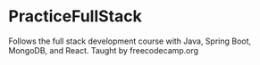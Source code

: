 # PracticeFullStack
Follows the full stack development course with Java, Spring Boot, MongoDB, and React. Taught by freecodecamp.org
